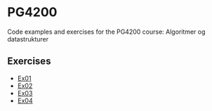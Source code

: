 # PG4200
Code examples and exercises for the PG4200 course: Algoritmer og datastrukturer


## Exercises
* [Ex01](docs/exercises/ex01.md)
* [Ex02](docs/exercises/ex02.md)
* [Ex03](docs/exercises/ex03.md)
* [Ex04](docs/exercises/ex04.md)